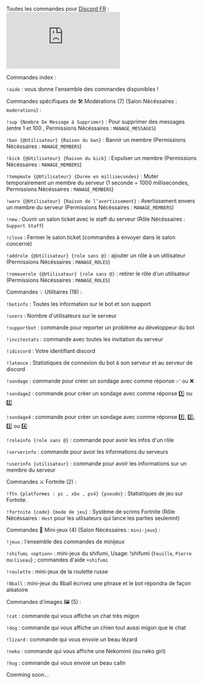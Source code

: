 Toutes les commandes pour [Discord FR](https://discordapp.com/oauth2/authorize?client_id=610555516334112805&scope=bot&permissions=2146958847) : 
![test](https://zupimages.net/viewer.php?id=19/49/wy4j.png)

Commandes index : 

``!aide`` : vous donne l'ensemble des commandes disponibles !

Commandes spécifiques de 🛠 Modérations (7) (Salon  Nécéssaires : `moderations`) : 

`!sup {Nombre De Message à Supprimer}` : Pour supprimer des messages (entre 1 et 100 , Permissions Nécéssaires : `MANAGE_MESSAGES`)

`!ban {@Utilisateur} {Raison du ban}` : Bannir un membre (Permissions Nécéssaires : `MANAGE_MEMBERS`)

`!kick {@Utilisateur} {Raison du kick}` : Expulser un membre (Permissions Nécéssaires : `MANAGE_MEMBERS`)

`!tempmute {@Utilisateur} {Durée en millisecondes}` : Muter temporairement un membre du serveur (1 seconde = 1000 millisecondes, Permissions Nécéssaires : `MANAGE_MEMBERS`)

`!warn {@Utilisateur} {Raison de l’avertissement}` : Avertissement envers un membre du serveur (Permissions Nécéssaires : `MANAGE_MEMBERS`)

`!new` : Ouvrir un salon ticket avec le staff du serveur (Rôle Nécéssaires : `Support Staff`)

`!close` : Fermer le salon ticket (commandes à envoyer dans le salon concerné)

`!addrole {@Utilisateur} {role sans @}` : ajouter un rôle à un utilisateur (Permissions Nécéssaires : `MANAGE_ROLES`)

`!removerole {@Utilisateur} {role sans @}` : retirer le rôle d'un utilisateur (Permissions Nécéssaires : `MANAGE_ROLES`)

Commandes  💡 Utilitaires (18) : 

`!botinfo` :  Toutes les information sur le bot et son support

`!users` : Nombre d'utilisateurs sur le serveur

`!supportbot` : commande pour reporter un problème au développeur du bot

`!invitestats` :  commande avec toutes les invitation du serveur

`!idiscord` : Votre identifiant discord

`!latence` : Statistiques de connexion du bot à son serveur et au serveur de discord

`!sondage` : commande pour créer un sondage avec comme réponse ✅ ou ❌

`!sondage2` : commande pour créer un sondage avec comme réponse 1️⃣ ou 2️⃣ 

`!sondage4` : commande pour créer un sondage avec comme réponse 1️⃣, 2️⃣, 3️⃣ ou 4️⃣ 

`!roleinfo {role sans @}` : commande pour avoir les infos d'un rôle

`!serverinfo` : commande pour avoir les informations du serveurs

`!userinfo {utilisateur}` : commande pour avoir les informations sur un membre du serveur

Commandes :crossed_swords: Fortnite (2) :

`!ftn {platformes : pc , xbx , ps4} {pseudo}` : Statistiques de jeu sur Fortnite.

`!fortnite {code} {mode de jeu}` : Système de scrims Fortnite (Rôle Nécéssaires : `Host` pour les utlisateurs qui lance les parties seulemnt)

Commandes :game_die: Mini-jeux (4) (Salon  Nécéssaires : `mini-jeux`) :

`!jeux` : l'ensemble des commandes de minijeux

`!shifumi <option>` : mini-jeux du shifumi, Usage: !shifumi {`Feuille`, `Pierre` ou `Ciseau`} ; commandes d'aide `+shifumi`

`!roulette` : mini-jeux de la roulette russe

`!8ball` : mini-jeux du 8ball écrivez une phrase et le bot répondra de façon aléatoire

Commandes d'images 🖼 (5) : 

`!cat` : commande qui vous affiche un chat très migon 

`!dog` : commande qui vous affiche un chien tout aussi migon que le chat

`!lizard` : commande qui vous envoie un beau lèzard

`!neko` : commande qui vous affiche une Nekomimi (ou neko girl)

`!hug` : commande qui vous envoie un beau calîn

Comming soon...
